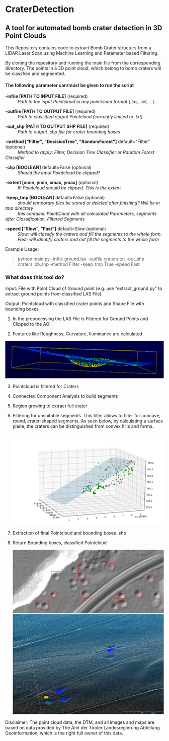 # CraterDetection

<h2> A tool for automated bomb crater detection in 3D Point Clouds</h2>

<p>This Repository contains code to extract Bomb Crater structurs from a LIDAR Laser Scan using Machine Learning and Parameter based Filtering.</p>

<p>By cloning the repository and running the main file from the corresponding directory. The points in a 3D point cloud, which belong to bomb craters will be classfied and segmented.</p>

<h4>The following parameter can/must be given to run the script</h4>


 **-infile     [PATH TO INPUT FILE]** (required)<br>
&nbsp;&nbsp;&nbsp;&nbsp;&nbsp;&nbsp;&nbsp;&nbsp;&nbsp;&nbsp;*Path to the input Pointcloud in any pointcloud format (.las, .txt, ...)*<br>

 **-outfile    [PATH TO OUTPUT FILE]** (required)<br>
&nbsp;&nbsp;&nbsp;&nbsp;&nbsp;&nbsp;&nbsp;&nbsp;&nbsp;&nbsp;*Path to classified output Pointcloud (currently limited to .txt)*<br>

 **-out_shp    [PATH TO OUTPUT SHP FILE]** (required)<br>
&nbsp;&nbsp;&nbsp;&nbsp;&nbsp;&nbsp;&nbsp;&nbsp;&nbsp;&nbsp;*Path to output .shp file for crater bounding boxes*<br>

 **-method     ["Filter", "DecisionTree", "RandomForest"]** default="Filter" (optional)<br>
&nbsp;&nbsp;&nbsp;&nbsp;&nbsp;&nbsp;&nbsp;&nbsp;&nbsp;&nbsp;*Method to apply: Filter, Decision Tree Classifier or Random Forest Classifier*<br>

 **-clip      [BOOLEAN]** default=False (optional)<br>
&nbsp;&nbsp;&nbsp;&nbsp;&nbsp;&nbsp;&nbsp;&nbsp;&nbsp;&nbsp;*Should the input Pointcloud be clipped?*<br>

 **-extent     [xmin, ymin, xmax, ymax]** (optional)<br>
&nbsp;&nbsp;&nbsp;&nbsp;&nbsp;&nbsp;&nbsp;&nbsp;&nbsp;&nbsp;*IF Pointcloud should be clipped. This is the extent*<br>

 **-keep_tmp   [BOOLEAN]** default=False (optional)<br>
&nbsp;&nbsp;&nbsp;&nbsp;&nbsp;&nbsp;&nbsp;&nbsp;&nbsp;&nbsp;*should temporary files be stored or deleted after finishing? Will be in tmp directory*<br>
&nbsp;&nbsp;&nbsp;&nbsp;&nbsp;&nbsp;&nbsp;&nbsp;&nbsp;&nbsp;*this contains: PointCloud with all calculated Parameters, segments after Classification, Filtered Segments*<br>

 **-speed      ["Slow", "Fast"]** default=Slow (optional)<br>
&nbsp;&nbsp;&nbsp;&nbsp;&nbsp;&nbsp;&nbsp;&nbsp;&nbsp;&nbsp;*Slow: will classify the craters and fill the segments to the whole form.*<br>
&nbsp;&nbsp;&nbsp;&nbsp;&nbsp;&nbsp;&nbsp;&nbsp;&nbsp;&nbsp;*Fast: will identify craters and not fill the segments to the whole form*<br>

Example Usage:


> python main.py -infile ground.las -outfile craters.txt -out_shp craters_bb.shp -method Filter -keep_tmp True -speed Fast


<h3> What does this tool do? </h3>
<p>
Input: File with Point Cloud of Ground point (e.g. use "extract_ground.py" to extract ground points from classified LAS File)</p>
<p>Output: Pointcloud with classified crater points and Shape File with bounding boxes
</p>

1. In the prepocessing the LAS File is Filtered for Ground Points and Clipped to the AOI

2. Features like Roughness, Curvature, Iluminance are calculated
    
![Alt text](/images/roughness_3_seite.PNG?raw=true "Optional Title")

3. Pointcloud is filtered for Craters

4. Connected Component Analysis to build segments

5. Region growing to extract full crater

6. Filtering for unsuitable segments. This filter allows to filter for concave, round, crater-shaped segments. As seen below, by calculating a surface plane, the craters can be distinguished from convex hills and forms.
    
    ![Alt text](/images/plane_in_points.PNG?raw=true "Optional Title")

7. Extraction of final Pointcloud and bounding boxes .shp
    
8. Return Bounding boxes, classified Pointcloud

    ![Alt text](/images/bounding_boxes.jpg?raw=true "Optional Title")
    ![Alt text](/images/filter_example_2.PNG?raw=true "Optional Title")
 
<p> Disclaimer:
The point cloud data, the DTM, and all images and maps are based on data provided by The Amt der Tiroler Landesregierung Abteilung Geoinformation, which is the right full owner of this data.
</p>
